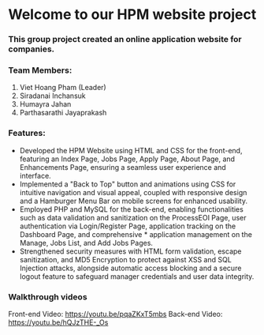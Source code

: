 # Welcome to our HPM website project

### This group project created an online application website for companies.

### Team Members:
1.  Viet Hoang Pham (Leader)
2.  Siradanai Inchansuk
3.  Humayra Jahan
4.  Parthasarathi Jayaprakash

### Features:
* Developed the HPM Website using HTML and CSS for the front-end, featuring an Index Page, Jobs Page, Apply Page, About Page, and Enhancements Page, ensuring a seamless user experience and interface.
* Implemented a "Back to Top" button and animations using CSS for intuitive navigation and visual appeal, coupled with responsive design and a Hamburger Menu Bar on mobile screens for enhanced usability.
* Employed PHP and MySQL for the back-end, enabling functionalities such as data validation and sanitization on the ProcessEOI Page, user authentication via Login/Register Page, application tracking on the Dashboard Page, and comprehensive * application management on the Manage, Jobs List, and Add Jobs Pages.
* Strengthened security measures with HTML form validation, escape sanitization, and MD5 Encryption to protect against XSS and SQL Injection attacks, alongside automatic access blocking and a secure logout feature to safeguard manager credentials and user data integrity.

### Walkthrough videos
Front-end Video: https://youtu.be/pqaZKxT5mbs
Back-end Video: https://youtu.be/hQJzTHE-_Os
